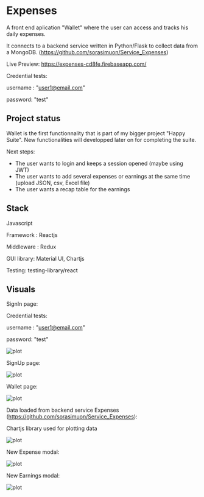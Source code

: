# Expenses

A front end aplication "Wallet" where the user can access and tracks his daily expenses. 

It connects to a backend service written in Python/Flask to collect data from a MongoDB. (https://github.com/sorasimuon/Service_Expenses)

Live Preview: https://expenses-cd8fe.firebaseapp.com/ 

Credential tests: 

username : "user1@email.com"

password: "test"

## Project status

Wallet is the first functionnality that is part of my bigger project "Happy Suite". New functionalities will developped later on for completing the suite.

Next steps:
  
  - The user wants to login and keeps a session opened (maybe using JWT)
  - The user wants to add several expenses or earnings at the same time (upload JSON, csv, Excel file)
  - The user wants a recap table for the earnings

## Stack
Javascript

Framework : Reactjs

Middleware : Redux

GUI library: Material UI, Chartjs

Testing: testing-library/react

## Visuals

SignIn page: 

Credential tests: 

username : "user1@email.com"

password: "test"

![plot](./Capture-SignIn.PNG)



SignUp page:

![plot](./Capture-SignUp.PNG)



Wallet page:

![plot](./Capture-Wallet.PNG)



Data loaded from backend service Expenses (https://github.com/sorasimuon/Service_Expenses):

Chartjs library used for plotting data

![plot](./Capture-Wallet+Data.PNG)



New Expense modal:

![plot](./Capture-Wallet+NewExpense.PNG)



New Earnings modal:

![plot](./Capture-Wallet+NewEarnings.PNG)
